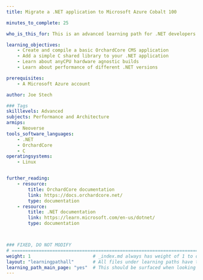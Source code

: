 ```yaml
---
title: Migrate a .NET application to Microsoft Azure Cobalt 100

minutes_to_complete: 25

who_is_this_for: This is an advanced learning path for .NET developers who want to take advantage of the cost and performance benefits of Azure Cobalt processors.

learning_objectives: 
    - Create and compile a basic OrchardCore CMS application
    - Add a simple C shared library to your .NET application
    - Learn about anyCPU hardware agnostic builds
    - Learn about performance of different .NET versions

prerequisites:
    - A Microsoft Azure account

author: Joe Stech

### Tags
skilllevels: Advanced
subjects: Performance and Architecture
armips:
    - Neoverse
tools_software_languages: 
    - .NET
    - OrchardCore
    - C
operatingsystems:
    - Linux


further_reading:
    - resource:
        title: OrchardCore documentation
        link: https://docs.orchardcore.net/
        type: documentation
    - resource:
        title: .NET documentation
        link: https://learn.microsoft.com/en-us/dotnet/
        type: documentation



### FIXED, DO NOT MODIFY
# ================================================================================
weight: 1                       # _index.md always has weight of 1 to order correctly
layout: "learningpathall"       # All files under learning paths have this same wrapper
learning_path_main_page: "yes"  # This should be surfaced when looking for related content. Only set for _index.md of learning path content.
---
```

